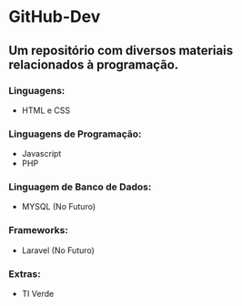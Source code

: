 # GitHub-Dev
## Um repositório com diversos materiais relacionados à programação.

### Linguagens:
* HTML e CSS

### Linguagens de Programação:
* Javascript
* PHP

### Linguagem de Banco de Dados:
* MYSQL (No Futuro)

### Frameworks:
* Laravel (No Futuro)

### Extras:
* TI Verde
